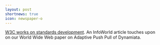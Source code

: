 ```yaml
---
layout: post
shortnews: true
icon: newspaper-o
---
```


[W3C works on standards development](http://iwsun4.infoworld.com/articles/fe/xml/01/06/04/010604feedge.xml).
An InfoWorld article touches upon on our World Wide Web paper on Adaptive Push Pull of Dynamiata.